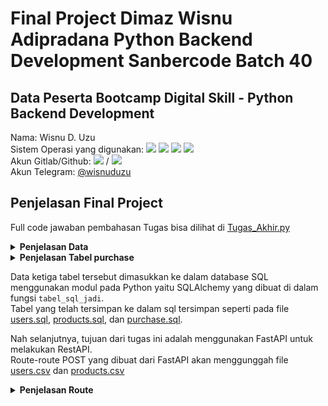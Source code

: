 # Final Project Dimaz Wisnu Adipradana Python Backend Development Sanbercode Batch 40

## Data Peserta Bootcamp Digital Skill - Python Backend Development
Nama: Wisnu D. Uzu <br>
Sistem Operasi yang digunakan: <img src="https://img.shields.io/badge/Windows%2010-%230078D6.svg?&amp;style=for-the-badge&amp;logo=windows&amp;logoColor=white" style="max-width:100%;">
  <img src="https://img.shields.io/badge/Core%20i7%208th-%230071C5.svg?&amp;style=for-the-badge&amp;logo=intel&amp;logoColor=white" style="max-width:100%;">
  <img src="https://img.shields.io/badge/RAM-8GB-%230071C5.svg?&amp;style=for-the-badge&amp;logoColor=white" style="max-width:100%;">
  <img src="https://img.shields.io/badge/NVIDIA-GEFORCE%20MX150-%2376B900.svg?&amp;style=for-the-badge&amp;logo=nvidia&amp;logoColor=white" style="max-width:100%;"><br>
Akun Gitlab/Github: <a href="https://gitlab.com/wisnuadipradana" target="blank"><img src="https://img.shields.io/badge/gitlab-%23330f63.svg?&style=for-the-badge&logo=gitlab&logoColor=white" ></a> / <a href="https://github.com/wisnuadipradana"><img src="https://img.shields.io/github/followers/wisnuadipradana?label=wisnuadipradana&amp;style=social" style="max-width:100%;"></a> <br>
Akun Telegram: <a href="https://t.me/uzumakinagatotenshou">@wisnuduzu</a> 

## Penjelasan Final Project

Full code jawaban pembahasan Tugas bisa dilihat di <a href="https://github.com/wisnuadipradana/Final-Project---Dimaz-Wisnu-Adipradana---PBD-Sanbercode-Batch-40/blob/main/Tugas%20Akhir.py">Tugas_Akhir.py</a></br>

<details>
<summary><strong>Penjelasan Data</strong></summary>
Pertama diberikan data users dan products yang diperlihatkan pada gambar berikut:<br>
<br>
<b>Table users</b> <br>
Pada tabel users terdapat nama kolom dengan penjelasannya sebagai berikut:<br>

- customer_id : nomor urut id untuk pembeli dalam format integer <br> 
- name : nama pembeli dalam format string yang merupakan primary key<br>
- city : kota tempat tinggal pembeli dalam format string <br>
- state : negara tempat tinggal pembeli dalam format string <br>
- postal :  kode pos dari tempat tinggal pembeli dalam format integer<br>

<br>
<img src="https://user-images.githubusercontent.com/49567907/211195252-9c27682a-063d-479d-9fb5-52e66f2794d1.JPG">
</br>
<b>Table products</b> <br>
Pada tabel products terdapat nama kolom dengan penjelasannya sebagai berikut:<br>

- product_id : nomor urut id produk dalam format integer <br> 
- product_name : nama produk dalam format string yang merupakan primary key <br>
- category : kategori produk dalam format string <br>
- sub_category : sub kategori produk dalam format string <br>

<br>
<img src="https://user-images.githubusercontent.com/49567907/211195244-bc7f1dff-0fcd-48c1-9262-e96afbf6ab30.JPG">
</br>  
</details>
  
<details>
<summary><strong>Penjelasan Tabel purchase</strong></summary>
Dari tabel users dan tabel products akan dibuat tabel purchase yang memiliki nama kolom dengan penjelasannya sebagai berikut:<br>

- date : tanggal pembelian dalam format datetime dilakukan dengan mengambil random tanggal dari tahun 2017 hingga 17-12-2022<br>
- name : nama pembeli dalam format string yang merupakan primary key yang berhubungan dengan tabel users <br>
- product_name : nama produk dalam format string yang merupakan primary key yang berhubungan dengan tabel products <br>
- quantity : jumlah barang yang dibeli dari produk_name dalam format integer dengan mengambil random bilangan asli dari 1-25<br>

Diberikan hasil tabel berupa gambarnya sebagai berikut:
<br>
![Tabel purchase](https://user-images.githubusercontent.com/49567907/211194764-bdd389da-ab4c-4b88-85b9-4207eba3f0be.JPG)
</br>  
</details>

Data ketiga tabel tersebut dimasukkan ke dalam database SQL menggunakan modul pada Python yaitu SQLAlchemy yang dibuat di dalam fungsi `tabel_sql_jadi`.<br>
Tabel yang telah tersimpan ke dalam sql tersimpan seperti pada file 
<a href="https://github.com/wisnuadipradana/Final-Project---Dimaz-Wisnu-Adipradana---PBD-Sanbercode-Batch-40/blob/main/users.sql">users.sql</a>,
<a href="https://github.com/wisnuadipradana/Final-Project---Dimaz-Wisnu-Adipradana---PBD-Sanbercode-Batch-40/blob/main/products.sql">products.sql</a>, dan
<a href="https://github.com/wisnuadipradana/Final-Project---Dimaz-Wisnu-Adipradana---PBD-Sanbercode-Batch-40/blob/main/purchase.sql">purchase.sql</a>.


Nah selanjutnya, tujuan dari tugas ini adalah menggunakan FastAPI untuk melakukan RestAPI.<br> Route-route POST yang dibuat dari FastAPI akan menggunggah file 
<a href="https://github.com/wisnuadipradana/Final-Project---Dimaz-Wisnu-Adipradana---PBD-Sanbercode-Batch-40/blob/main/users.csv">users.csv</a>
dan <a href="https://github.com/wisnuadipradana/Final-Project---Dimaz-Wisnu-Adipradana---PBD-Sanbercode-Batch-40/blob/main/products.csv">products.csv</a>

<details>
<summary><strong>Penjelasan Route</strong></summary>
Berikut adalah penjelasan tiap route FastAPI yang dibuat dan karena dilakukan autentifikasi menggunakan Json Web Token atau disingkat JWT pada FastAPI yang bertujuan memproteksi dengan key bearer berbentuk token untuk bisa mengakses route-route tertentu.<br>

- Pertama, jalankan program <a href="https://github.com/wisnuadipradana/Final-Project---Dimaz-Wisnu-Adipradana---PBD-Sanbercode-Batch-40/blob/main/Tugas%20Akhir.py">Tugas_Akhir.py</a>. 
- Route `get("/")` dengan fungsi `tugas_akhir` dapat dibuka melalui link http://localhost:8000/ pada browser kalian sehingga tampilannya akan muncul sebagai berikut 
![localhost8000](https://user-images.githubusercontent.com/49567907/211193433-9a252c07-6b65-4f93-ab13-2399ae6350ee.JPG)<br>
Karena route `post("/barang")` dan `post("cari_nama_barang/{nama_barang}")` tidak perlu autentifikasi dengan JWT maka dapat langsung kita lihat hasil post melalui link berikut http://localhost:8000/docs#/. Link tersebut merupakan dokumentasi dengan swagger yang tersedia langsung jika menggunakan FastAPI, tampilannya akan muncul sebagai berikut
![localhost8000,docs#](https://user-images.githubusercontent.com/49567907/211194205-241889c7-9f0c-428e-93f1-a601d1ab39f7.JPG)
- Route `post("/barang")` dengan fungsi `tampilkan_barang` pada link tersebut memiliki parameter upload dokumen dari `users.csv` dan `products.csv` serta terdapat query parameter `sort_desc` yang bernilai `True` jika diinginkan pengurutan dari besar ke kecil, `False` jika diinginkan pengurutan dari kecil ke besar, dan `None` jika tidak ingin diurutkan. Tampilannya akan muncul sebagai berikut.
![image](https://user-images.githubusercontent.com/49567907/211194435-d9fe4cce-af28-414d-ac31-f8d32fc77bbc.png)
- Route `post("/cari_nama_barang")` dengan fungsi `mencari_barang` pada link tersebut memiliki parameter upload dokumen dari `users.csv` dan `products.csv` serta terdapat query parameter `nama_barang` yaitu nama dari barang yang akan dicari juga terdapat query parameter `sort_desc` yang bernilai `True` jika diinginkan pengurutan dari besar ke kecil, `False` jika diinginkan pengurutan dari kecil ke besar, dan `None` jika tidak ingin diurutkan. Tampilannya akan muncul sebagai berikut.
![localhost8000,cari_nama_barang](https://user-images.githubusercontent.com/49567907/211195886-14f501fd-54a0-44f8-be71-613e8123051c.JPG)

</details>

